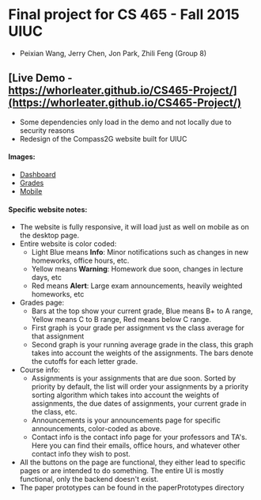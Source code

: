 # Final project for CS 465 - Fall 2015 UIUC
- Peixian Wang, Jerry Chen, Jon Park, Zhili Feng (Group 8)

## [Live Demo - https://whorleater.github.io/CS465-Project/](https://whorleater.github.io/CS465-Project/)
- Some dependencies only load in the demo and not locally due to security reasons
- Redesign of the Compass2G website built for UIUC


#### Images:
- [Dashboard](https://raw.githubusercontent.com/Whorleater/CS465-Project/master/images/dashboard.png)
- [Grades](https://raw.githubusercontent.com/Whorleater/CS465-Project/master/images/grades.png)
- [Mobile](https://raw.githubusercontent.com/Whorleater/CS465-Project/master/images/mobile.png)

#### Specific website notes:
- The website is fully responsive, it will load just as well on mobile as on the desktop page. 
- Entire website is color coded:
    - Light Blue means __Info__: Minor notifications such as changes in new homeworks, office hours, etc.
    - Yellow means __Warning__: Homework due soon, changes in lecture days, etc
    - Red means __Alert__: Large exam announcements, heavily weighted homeworks, etc
- Grades page:
    - Bars at the top show your current grade, Blue means B+ to A range, Yellow means C to B range, Red means below C range.
    - First graph is your grade per assignment vs the class average for that assignment
    - Second graph is your running average grade in the class, this graph takes into account the weights of the assignments. The bars denote the cutoffs for each letter grade.
- Course info:
    - Assignments is your assignments that are due soon. Sorted by priority by default, the list will order your assignments by a priority sorting algorithm which takes into account the weights of assignments, the due dates of assignments, your current grade in the class, etc. 
    - Announcements is your announcements page for specific announcements, color-coded as above. 
    - Contact info is the contact info page for your professors and TA's. Here you can find their emails, office hours, and whatever other contact info they wish to post. 
- All the buttons on the page are functional, they either lead to specific pages or are intended to do something. The entire UI is mostly functional, only the backend doesn't exist. 
- The paper prototypes can be found in the paperPrototypes directory
